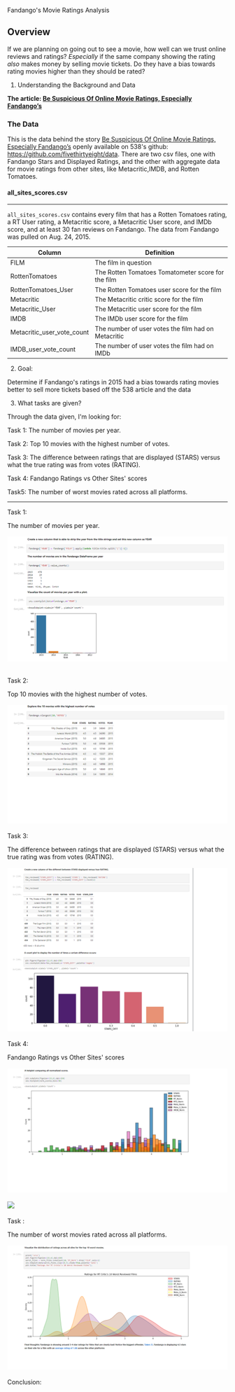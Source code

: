 Fandango's Movie Ratings Analysis

## Overview

If we are planning on going out to see a movie, how well can we trust online reviews and ratings? *Especially* if the same company showing the rating *also* makes money by selling movie tickets. Do they have a bias towards rating movies higher than they should be rated?

1. Understanding the Background and Data


**The article: [Be Suspicious Of Online Movie Ratings, Especially Fandango’s](http://fivethirtyeight.com/features/fandango-movies-ratings/)**

### The Data

This is the data behind the story [Be Suspicious Of Online Movie Ratings, Especially Fandango’s](http://fivethirtyeight.com/features/fandango-movies-ratings/) openly available on 538's github: https://github.com/fivethirtyeight/data. There are two csv files, one with Fandango Stars and Displayed Ratings, and the other with aggregate data for movie ratings from other sites, like Metacritic,IMDB, and Rotten Tomatoes.

#### all_sites_scores.csv

-----

`all_sites_scores.csv` contains every film that has a Rotten Tomatoes rating, a RT User rating, a Metacritic score, a Metacritic User score, and IMDb score, and at least 30 fan reviews on Fandango. The data from Fandango was pulled on Aug. 24, 2015.


Column | Definition
--- | -----------
FILM | The film in question
RottenTomatoes | The Rotten Tomatoes Tomatometer score  for the film
RottenTomatoes_User | The Rotten Tomatoes user score for the film
Metacritic | The Metacritic critic score for the film
Metacritic_User | The Metacritic user score for the film
IMDB | The IMDb user score for the film
Metacritic_user_vote_count | The number of user votes the film had on Metacritic
IMDB_user_vote_count | The number of user votes the film had on IMDb

2. Goal:

Determine if Fandango's ratings in 2015 had a bias towards rating movies better to sell more tickets based off the 538 article and the data

3. What tasks are given?

Through the data given, I'm looking for:

Task 1: The number of movies per year.

Task 2: Top 10 movies with the highest number of votes.

Task 3:  The difference between ratings that are displayed (STARS) versus what the true rating was from votes (RATING).

Task 4: Fandango Ratings vs Other Sites' scores

Task5: The number of worst movies rated across all platforms.

<hr>

Task 1: 

The number of movies per year.
<br>
<br>
 <img src="./img/task 1.png">
</p>
<br>
Task 2: 

Top 10 movies with the highest number of votes.
<br>
<br>
<img src="./img/task 2.png">
<br>
<br>
Task 3: 

The difference between ratings that are displayed (STARS) versus what the true rating was from votes (RATING).
<br>
<br>
<img src="./img/task 3.png">
<br>
<br>
Task 4: 

Fandango Ratings vs Other Sites' scores
<br>
<br>
<img src="./img/task 4.png">
<br>
<br>
<img src="./img/task 4.1.png">
<br>
<br>
Task : 

The number of worst movies rated across all platforms.
<br>
<br>
<img src="./img/task 5.png">
<br>
<br>
Conclusion:

